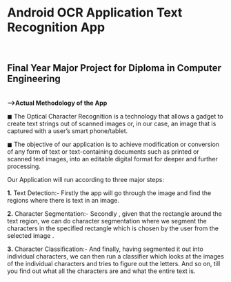 <h1>Android OCR Application Text Recognition App</h1>
<br>
<h2>Final Year Major Project for Diploma in Computer Engineering</h2>
<br>
<strong>-->Actual Methodology of the App</strong>
<p>◼ The Optical Character Recognition is a technology that allows a gadget to create text strings out of scanned images or, in our case, an image that is captured with a user’s smart phone/tablet.</p>
<p>◼ The objective of our application is to achieve modification or conversion of any form of text or text-containing documents such as printed or scanned text images, into an editable digital format for deeper and further processing.</p>
<p>Our Application will run according to three major steps:

<strong>1.</strong> Text Detection:- Firstly the app will go through the image and find the
regions where there is text in an image.

<strong>2.</strong> Character Segmentation:- Secondly , given that the rectangle around the text
region, we can do character segmentation where we segment the characters in
the specified rectangle which is chosen by the user from the selected image .

<strong>3.</strong> Character Classification:- And finally, having segmented it out into
individual characters, we can then run a classifier which looks at the images of
the individual characters and tries to figure out the letters. And so on, till you
find out what all the characters are and what the entire text is.</p>
<br>